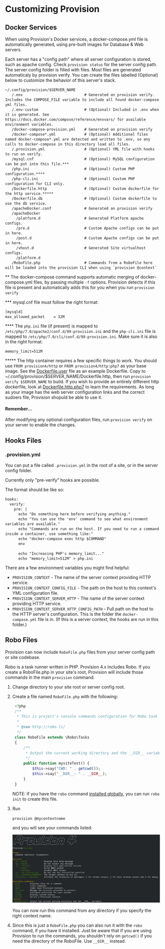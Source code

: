 # Customizing Provision

## Docker Services

When using Provision's Docker services, a docker-compose.yml file is automatically generated, using pre-built images for Database & Web servers.

Each server has a "config path" where all server configuration is stored, such as apache config. Check `provision status` for the server config path. The server config folder is filled with files. Most files are generated automaticaly by provision verify. You can create the files labelled \(Optional\) below to customize the behavior of this server's stack.

```text
~/.config/provision/$SERVER_NAME
   /.env                            # Generated on provision verify. Includes the COMPOSE_FILE variable to include all found docker-compose yml files.
   /.env-custom                     # (Optional) Included in .env when it is generated. See https://docs.docker.com/compose/reference/envvars/ for available environment variables.
   /docker-compose-provision.yml    # Generated on provision verify
   /docker-compose*.yml             # (Optional) Additional files named docker-compose*.yml are detected and written to .env, so any calls to docker-compose in this directory load all files. 
   /.provision.yml                  # (Optional) YML file with hooks to run on verify.  
   /mysql.cnf                       # (Optional) MySQL configuration can be put into this file.*** 
   /php.ini                         # (Optional) Custom PHP configuration.****
   /php-cli.ini                     # (Optional) Custom PHP configuration for CLI only.
   /Dockerfile.http                 # (Optional) Custom dockerfile for the http service.*****
   /Dockerfile.db                   # (Optional) Custom dockerfile to use the db service.
   /apacheDocker.conf               # Generated on provision verify
   /apacheDocker            
     /platform.d                    # Generated Platform apache configs. 
     /pre.d                         # Custom Apache configs can be put in here.
     /post.d                        # Custom Apache configs can be put in here.
     /vhost.d                       # Generated Site virtualhost configs.
     /platform.d
   /RoboFile.php                    # Commands from a RoboFile here will be loaded into the provision CLI when using `provision @context`
```

\*\* The docker-compose command supports automatic merging of docker-compose.yml files, by passing multiple `-f` options. Provision detects if this file is present and automatically adds this for you when you run `provision verify`

\*\*\* mysql.cnf file must follow the right format:

```text
[mysqld]
max_allowed_packet    = 32M
```

\*\*\*\* The `php.ini` file \(if present\) is mapped to `/etc/php/7.0/apache2/conf.d/99-provision.ini` and the `php-cli.ini` file is mapped to `/etc/php/7.0/cli/conf.d/99-provision.ini`. Make sure it is also in the right format:

```text
memory_limit=512M
```

\*\*\*\*\* The http container requires a few specific things to work. You should use `FROM provision4/http` or `FROM provision4/http:php7` as your base image. See the [Dockerfile.user](https://github.com/provision4/provision/tree/8b7b5861bee30725a38967aceffa4b775ae85e1c/docs/dockerfiles/Dockerfile.user) file as an example Dockerfile. Copy to ~/.config/provision/$SERVER\_NAME/Dockerfile.http, then run `provision verify $SERVER_NAME` to build. If you wish to provide an entirely different http dockerfile, look at [Dockerfile.http.php7](https://github.com/provision4/provision/tree/8b7b5861bee30725a38967aceffa4b775ae85e1c/docs/dockerfiles/Dockerfile.http.php7) to learn the requirements. As long as your image has the web server configuration links and the correct sudoers file, Provision shopuld be able to use it.

#### Remember...

After modifying any optional configuration files, run `provision verify` on your server to enable the changes.

## Hooks Files

### .provision.yml

You can put a file called `.provision.yml` in the root of a site, or in the server config folder.

Currently only "pre-verify" hooks are possible.

The format should be like so:

```text
hooks:
  verify:
    pre: |
      echo "Do something here before verifying anything."
      echo "You can use the 'env' command to see what environment variables are available."
      echo "Commands are run on the host. If you need to run a command inside a container, use something like:"
      echo "docker-compose exec http $COMMAND"
      env

      echo "Increasing PHP's memory_limit..."
      echo "memory_limit=512M" > php.ini
```

There are a few environment variables you might find helpful:

* `PROVISION_CONTEXT` - The name of the server context providing HTTP service.
* `PROVISION_CONTEXT_CONFIG_FILE` - The path on the host to this context's YML configuration file.
* `PROVISION_CONTEXT_SERVER_HTTP` - The name of the server context providing HTTP service.
* `PROVISION_CONTEXT_SERVER_HTTP_CONFIG_PATH` - Full path on the host to the HTTP server's configuration. This is the folder the `docker-compose.yml` file is in. \(If this is a server context, the hooks are run in this folder.\)

## Robo Files

Provision can now include `RoboFile.php` files from your server config path or site codebase.

Robo is a task runner written in PHP. Provision 4.x includes Robo. If you create a RoboFile.php in your site's root, Provision will include those commands in the main `provision` command.

1. Change directory to your site root or server config root.
2. Create a file named `RoboFile.php` with the following:

   ```php
    <?php
    /**
     * This is project's console commands configuration for Robo task runner.
     *
     * @see http://robo.li/
     */
    class RoboFile extends \Robo\Tasks
    {
        /**
         * Output the current working directory and the __DIR__ variable.
         */
        public function mysiteTest() {
            $this->say("CWD: " . getcwd());
            $this->say("__DIR__: " . __DIR__);
        }
    }
   ```

   NOTE: If you have the `robo` command [installed globally](https://robo.li), you can run `robo init` to create this file.

3. Run 

   `provision @mycontextname`

    and you will see your commands listed:

   ![](.gitbook/assets/screenshot-from-2018-04-04-12-02-40.png)

   You can now run this command from any directory if you specify the right context name.

4. Since this is just a `RoboFile.php` you can also run it with the `robo` command, if you have it installed. Just be aware that if you are using Provision to run the commands, you shouldn't rely on `getcwd()` if you need the directory of the RoboFile. Use `__DIR__` instead.

